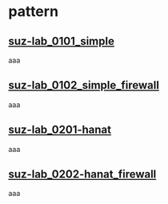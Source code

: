 pattern
========

[suz-lab_0101_simple](https://github.com/suz-lab/suz-lab-cloudformation/blob/master/pattern/suz-lab_0101_simple.md)
--------
aaa

[suz-lab_0102_simple_firewall](https://github.com/suz-lab/suz-lab-cloudformation/blob/master/pattern/suz-lab_0102_simple_firewall.md)
--------
aaa

[suz-lab_0201-hanat](https://github.com/suz-lab/suz-lab-cloudformation/blob/master/pattern/suz-lab_0201_hanat.md)
--------
aaa

[suz-lab_0202-hanat_firewall](https://github.com/suz-lab/suz-lab-cloudformation/blob/master/pattern/suz-lab_0202_hanat_firewall.md)
--------
aaa
